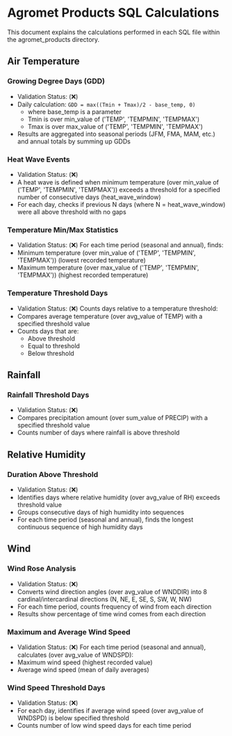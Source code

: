 # Agromet Products SQL Calculations

This document explains the calculations performed in each SQL file within the agromet_products directory.

## Air Temperature

### Growing Degree Days (GDD)
- Validation Status: (❌)
- Daily calculation: `GDD = max((Tmin + Tmax)/2 - base_temp, 0)`
  - where base_temp is a parameter
  - Tmin is over min_value of ('TEMP', 'TEMPMIN', 'TEMPMAX') 
  - Tmax is over max_value of ('TEMP', 'TEMPMIN', 'TEMPMAX') 
- Results are aggregated into seasonal periods (JFM, FMA, MAM, etc.) and annual totals by summing up GDDs

### Heat Wave Events
- Validation Status: (❌)
- A heat wave is defined when minimum temperature (over min_value of ('TEMP', 'TEMPMIN', 'TEMPMAX')) exceeds a threshold for a specified number of consecutive days (heat_wave_window)
- For each day, checks if previous N days (where N = heat_wave_window) were all above threshold with no gaps

### Temperature Min/Max Statistics
- Validation Status: (❌)
For each time period (seasonal and annual), finds:
- Minimum temperature (over min_value of ('TEMP', 'TEMPMIN', 'TEMPMAX')) (lowest recorded temperature)
- Maximum temperature (over max_value of ('TEMP', 'TEMPMIN', 'TEMPMAX')) (highest recorded temperature)

### Temperature Threshold Days
- Validation Status: (❌)
Counts days relative to a temperature threshold:
- Compares average temperature (over avg_value of TEMP) with a specified threshold value
- Counts days that are:
  - Above threshold
  - Equal to threshold
  - Below threshold

## Rainfall

### Rainfall Threshold Days
- Validation Status: (❌)
- Compares precipitation amount (over sum_value of PRECIP) with a specified threshold value
- Counts number of days where rainfall is above threshold

## Relative Humidity

### Duration Above Threshold
- Validation Status: (❌)
- Identifies days where relative humidity (over avg_value of RH) exceeds threshold value
- Groups consecutive days of high humidity into sequences
- For each time period (seasonal and annual), finds the longest continuous sequence of high humidity days

## Wind

### Wind Rose Analysis
- Validation Status: (❌)
- Converts wind direction angles (over avg_value of WNDDIR) into 8 cardinal/intercardinal directions (N, NE, E, SE, S, SW, W, NW)
- For each time period, counts frequency of wind from each direction
- Results show percentage of time wind comes from each direction

### Maximum and Average Wind Speed
- Validation Status: (❌)
For each time period (seasonal and annual), calculates (over avg_value of WNDSPD):
- Maximum wind speed (highest recorded value)
- Average wind speed (mean of daily averages)

### Wind Speed Threshold Days
- Validation Status: (❌)
- For each day, identifies if average wind speed (over avg_value of WNDSPD) is below specified threshold
- Counts number of low wind speed days for each time period
